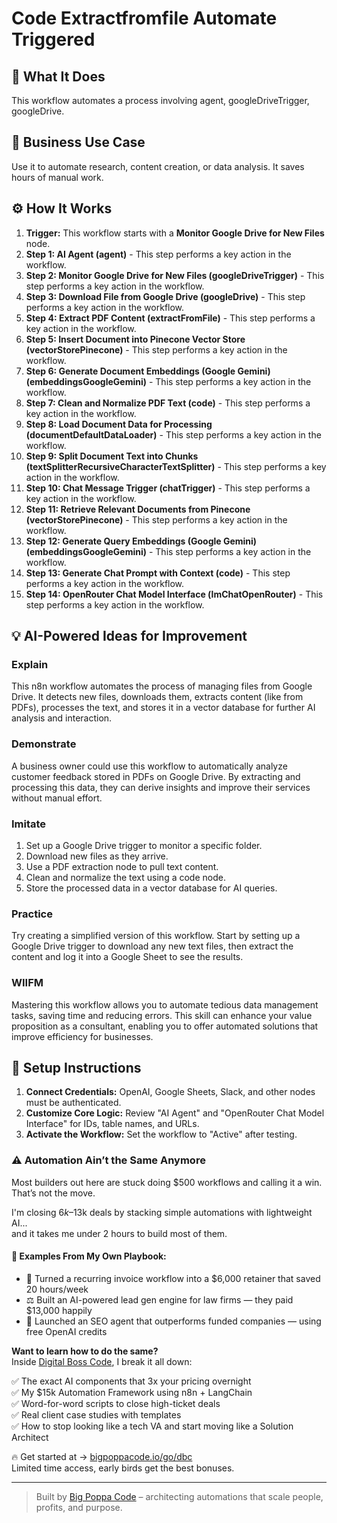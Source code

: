# Code Extractfromfile Automate Triggered

## 🚀 What It Does
This workflow automates a process involving agent, googleDriveTrigger, googleDrive.

## 💼 Business Use Case
Use it to automate research, content creation, or data analysis. It saves hours of manual work.

## ⚙️ How It Works
1.  **Trigger:** This workflow starts with a **Monitor Google Drive for New Files** node.
2. **Step 1: AI Agent (agent)** - This step performs a key action in the workflow.
3. **Step 2: Monitor Google Drive for New Files (googleDriveTrigger)** - This step performs a key action in the workflow.
4. **Step 3: Download File from Google Drive (googleDrive)** - This step performs a key action in the workflow.
5. **Step 4: Extract PDF Content (extractFromFile)** - This step performs a key action in the workflow.
6. **Step 5: Insert Document into Pinecone Vector Store (vectorStorePinecone)** - This step performs a key action in the workflow.
7. **Step 6: Generate Document Embeddings (Google Gemini) (embeddingsGoogleGemini)** - This step performs a key action in the workflow.
8. **Step 7: Clean and Normalize PDF Text (code)** - This step performs a key action in the workflow.
9. **Step 8: Load Document Data for Processing (documentDefaultDataLoader)** - This step performs a key action in the workflow.
10. **Step 9: Split Document Text into Chunks (textSplitterRecursiveCharacterTextSplitter)** - This step performs a key action in the workflow.
11. **Step 10: Chat Message Trigger (chatTrigger)** - This step performs a key action in the workflow.
12. **Step 11: Retrieve Relevant Documents from Pinecone (vectorStorePinecone)** - This step performs a key action in the workflow.
13. **Step 12: Generate Query Embeddings (Google Gemini) (embeddingsGoogleGemini)** - This step performs a key action in the workflow.
14. **Step 13: Generate Chat Prompt with Context (code)** - This step performs a key action in the workflow.
15. **Step 14: OpenRouter Chat Model Interface (lmChatOpenRouter)** - This step performs a key action in the workflow.

## 💡 AI-Powered Ideas for Improvement
### Explain
This n8n workflow automates the process of managing files from Google Drive. It detects new files, downloads them, extracts content (like from PDFs), processes the text, and stores it in a vector database for further AI analysis and interaction.

### Demonstrate
A business owner could use this workflow to automatically analyze customer feedback stored in PDFs on Google Drive. By extracting and processing this data, they can derive insights and improve their services without manual effort.

### Imitate
1. Set up a Google Drive trigger to monitor a specific folder.
2. Download new files as they arrive.
3. Use a PDF extraction node to pull text content.
4. Clean and normalize the text using a code node.
5. Store the processed data in a vector database for AI queries.

### Practice
Try creating a simplified version of this workflow. Start by setting up a Google Drive trigger to download any new text files, then extract the content and log it into a Google Sheet to see the results.

### WIIFM
Mastering this workflow allows you to automate tedious data management tasks, saving time and reducing errors. This skill can enhance your value proposition as a consultant, enabling you to offer automated solutions that improve efficiency for businesses.

## 🔧 Setup Instructions
1. **Connect Credentials:** OpenAI, Google Sheets, Slack, and other nodes must be authenticated.
2. **Customize Core Logic:** Review "AI Agent" and "OpenRouter Chat Model Interface" for IDs, table names, and URLs.
3. **Activate the Workflow:** Set the workflow to "Active" after testing.

### ⚠️ Automation Ain’t the Same Anymore

Most builders out here are stuck doing $500 workflows and calling it a win.  
That’s not the move.  

I'm closing $6k–$13k deals by stacking simple automations with lightweight AI...  
and it takes me under 2 hours to build most of them.

#### 🧠 Examples From My Own Playbook:
- 🔁 Turned a recurring invoice workflow into a $6,000 retainer that saved 20 hours/week  
- ⚖️ Built an AI-powered lead gen engine for law firms — they paid $13,000 happily  
- 🚀 Launched an SEO agent that outperforms funded companies — using free OpenAI credits  

**Want to learn how to do the same?**  
Inside [Digital Boss Code](https://bigpoppacode.io/go/dbc), I break it all down:

✅ The exact AI components that 3x your pricing overnight  
✅ My $15k Automation Framework using n8n + LangChain  
✅ Word-for-word scripts to close high-ticket deals  
✅ Real client case studies with templates  
✅ How to stop looking like a tech VA and start moving like a Solution Architect  

🔥 Get started at → [bigpoppacode.io/go/dbc](https://bigpoppacode.io/go/dbc)  
Limited time access, early birds get the best bonuses.

---
> Built by [Big Poppa Code](https://bigpoppacode.io) – architecting automations that scale people, profits, and purpose.
